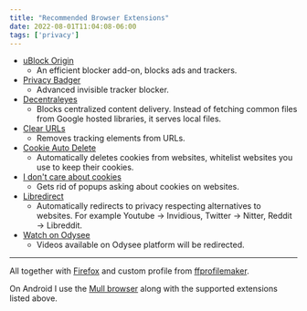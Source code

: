```yaml
---
title: "Recommended Browser Extensions"
date: 2022-08-01T11:04:08-06:00
tags: ['privacy']
---
```


- [uBlock Origin](https://addons.mozilla.org/en-US/firefox/addon/ublock-origin/)
	- An efficient blocker add-on, blocks ads and trackers.
- [Privacy Badger](https://addons.mozilla.org/en-US/firefox/addon/privacy-badger17/)
	- Advanced invisible tracker blocker.
- [Decentraleyes](https://addons.mozilla.org/en-US/firefox/addon/decentraleyes/)
	- Blocks centralized content delivery. Instead of fetching common files from Google hosted libraries, it serves local files.
- [Clear URLs](https://addons.mozilla.org/en-US/firefox/addon/clearurls/)
	- Removes tracking elements from URLs.
- [Cookie Auto Delete](https://addons.mozilla.org/en-US/firefox/addon/cookie-autodelete/)
	- Automatically deletes cookies from websites, whitelist websites you use to keep their cookies.
- [I don't care about cookies](https://addons.mozilla.org/en-US/firefox/addon/i-dont-care-about-cookies/)
	- Gets rid of popups asking about cookies on websites.
- [Libredirect](https://addons.mozilla.org/en-US/firefox/addon/libredirect/)
	- Automatically redirects to privacy respecting alternatives to websites. For example Youtube -> Invidious, Twitter -> Nitter, Reddit -> Libreddit.
- [Watch on Odysee](https://addons.mozilla.org/en-US/firefox/addon/watch-on-odysee/)
	- Videos available on Odysee platform will be redirected.

---

All together with [Firefox](https://www.mozilla.org/en-US/firefox/new/) and custom profile from [ffprofilemaker](https://ffprofile.com/).

On Android I use the [Mull browser](https://f-droid.org/en/packages/us.spotco.fennec_dos/) along with the supported extensions listed above.
